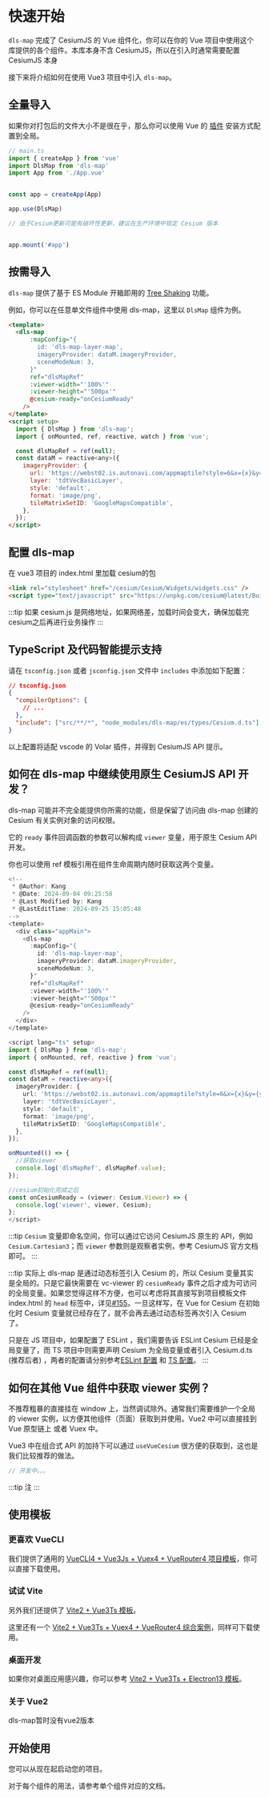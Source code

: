 # 快速开始

`dls-map` 完成了 CesiumJS 的 Vue 组件化，你可以在你的 Vue 项目中使用这个库提供的各个组件。本库本身不含 CesiumJS，所以在引入时通常需要配置 CesiumJS 本身

接下来将介绍如何在使用 Vue3 项目中引入 `dls-map`。

## 全量导入

如果你对打包后的文件大小不是很在乎，那么你可以使用 Vue 的 [插件](https://staging-cn.vuejs.org/guide/reusability/plugins.html) 安装方式配置到全局。

```ts
// main.ts
import { createApp } from 'vue'
import DlsMap from 'dls-map'
import App from './App.vue'


const app = createApp(App)

app.use(DlsMap) 

// 由于Cesium更新可能有破坏性更新，建议在生产环境中锁定 Cesium 版本


app.mount('#app')
```

## 按需导入

`dls-map` 提供了基于 ES Module 开箱即用的 [Tree Shaking](https://webpack.js.org/guides/tree-shaking/) 功能。

例如，你可以在任意单文件组件中使用 dls-map，这里以 `DlsMap` 组件为例。

```html
<template>
  <dls-map
      :mapConfig="{
        id: 'dls-map-layer-map',
        imageryProvider: dataM.imageryProvider,
        sceneModeNum: 3,
      }"
      ref="dlsMapRef"
      :viewer-width="'100%'"
      :viewer-height="'500px'"
      @cesium-ready="onCesiumReady"
    />
</template>
<script setup>
  import { DlsMap } from 'dls-map';
  import { onMounted, ref, reactive, watch } from 'vue';

  const dlsMapRef = ref(null);
  const dataM = reactive<any>({
    imageryProvider: {
      url: 'https://webst02.is.autonavi.com/appmaptile?style=6&x={x}&y={y}&z={z}',
      layer: 'tdtVecBasicLayer',
      style: 'default',
      format: 'image/png',
      tileMatrixSetID: 'GoogleMapsCompatible',
    },
  });
</script>
```


## 配置 dls-map

在 vue3 项目的 index.html 里加载 cesium的包

```html
<link rel="stylesheet" href="/cesium/Cesium/Widgets/widgets.css" />
<script type="text/javascript" src="https://unpkg.com/cesium@latest/Build/Cesium/Cesium.js"></script>
```

:::tip
如果 cesium.js 是网络地址，如果网络差，加载时间会变大，确保加载完cesium之后再进行业务操作
:::



## TypeScript 及代码智能提示支持

请在 `tsconfig.json` 或者 `jsconfig.json` 文件中 `includes` 中添加如下配置：

```json
// tsconfig.json
{
  "compilerOptions": {
    // ...
  },
  "include": ["src/**/*", "node_modules/dls-map/es/types/Cesium.d.ts"]
}
```

以上配置将适配 vscode 的 Volar 插件，并得到 CesiumJS API 提示。

## 如何在 dls-map 中继续使用原生 CesiumJS API 开发？

dls-map 可能并不完全能提供你所需的功能，但是保留了访问由 dls-map 创建的 Cesium 有关实例对象的访问权限。

它的 `ready` 事件回调函数的参数可以解构成 `viewer` 变量，用于原生 Cesium API 开发。

你也可以使用 ref 模板引用在组件生命周期内随时获取这两个变量。

```ts
<!--
 * @Author: Kang
 * @Date: 2024-09-04 09:25:58
 * @Last Modified by: Kang
 * @LastEditTime: 2024-09-25 15:05:48
-->
<template>
  <div class="appMain">
    <dls-map
      :mapConfig="{
        id: 'dls-map-layer-map',
        imageryProvider: dataM.imageryProvider,
        sceneModeNum: 3,
      }"
      ref="dlsMapRef"
      :viewer-width="'100%'"
      :viewer-height="'500px'"
      @cesium-ready="onCesiumReady"
    />
  </div>
</template>

<script lang="ts" setup>
import { DlsMap } from 'dls-map';
import { onMounted, ref, reactive } from 'vue';

const dlsMapRef = ref(null);
const dataM = reactive<any>({
  imageryProvider: {
    url: 'https://webst02.is.autonavi.com/appmaptile?style=6&x={x}&y={y}&z={z}',
    layer: 'tdtVecBasicLayer',
    style: 'default',
    format: 'image/png',
    tileMatrixSetID: 'GoogleMapsCompatible',
  },
});

onMounted(() => {
  //获取viewer
  console.log('dlsMapRef', dlsMapRef.value);
});

//cesium初始化完成之后
const onCesiumReady = (viewer: Cesium.Viewer) => {
  console.log('viewer', viewer, Cesium);
};
</script>

```

:::tip
`Cesium` 变量即命名空间，你可以通过它访问 CesiumJS 原生的 API，例如 `Cesium.Cartesian3`；而 `viewer` 参数则是观察者实例，参考 CesiumJS 官方文档即可。
:::

:::tip
实际上 dls-map 是通过动态标签引入 Cesium 的，所以 Cesium 变量其实是全局的。只是它最快需要在 vc-viewer 的 `cesiumReady` 事件之后才成为可访问的全局变量。如果您觉得这样不方便，也可以考虑将其直接写到项目模板文件 index.html 的 `head` 标签中，详见[#155](https://github.com/zouyaoji/vue-cesium/issues/155#issuecomment-1042470701)。一旦这样写，在 Vue for Cesium 在初始化时 Cesium 变量就已经存在了，就不会再去通过动态标签再次引入 Cesium 了。

只是在 JS 项目中，如果配置了 ESLint ，我们需要告诉 ESLint Cesium 已经是全局变量了，而 TS 项目中则需要声明 Cesium 为全局变量或者引入 Cesium.d.ts (推荐后者) ，两者的配置请分别参考[ESLint 配置](https://github.com/zouyaoji/vue-cesium-starter/blob/main/.eslintrc.js#L11) 和 [TS 配置](https://github.com/zouyaoji/vue-cesium-demo/blob/main/tsconfig.json)。
:::

## 如何在其他 Vue 组件中获取 viewer 实例？

不推荐粗暴的直接挂在 window 上，当然调试除外。通常我们需要维护一个全局的 viewer 实例，以方便其他组件（页面）获取到并使用。Vue2 中可以直接挂到 Vue 原型链上 或者 Vuex 中。

Vue3 中在组合式 API 的加持下可以通过 `useVueCesium` 很方便的获取到，这也是我们比较推荐的做法。

```ts
// 开发中。。。
```

:::tip
注 
:::

## 使用模板

### 更喜欢 VueCLI

我们提供了通用的 [VueCLI4 + Vue3Js + Vuex4 + VueRouter4 项目模板](https://gitee.com/kangshuolei/dls-map)，你可以直接下载使用。

### 试试 Vite

另外我们还提供了 [Vite2 + Vue3Ts 模板](https://gitee.com/kangshuolei/dls-map)。

这里还有一个 [Vite2 + Vue3Ts + Vuex4 + VueRouter4 综合案例](https://gitee.com/kangshuolei/dls-map)，同样可下载使用。

### 桌面开发

如果你对桌面应用感兴趣，你可以参考 [Vite2 + Vue3Ts + Electron13 模板](https://gitee.com/kangshuolei/dls-map)。

### 关于 Vue2

dls-map暂时没有vue2版本

## 开始使用

您可以从现在起启动您的项目。

对于每个组件的用法，请参考单个组件对应的文档。
